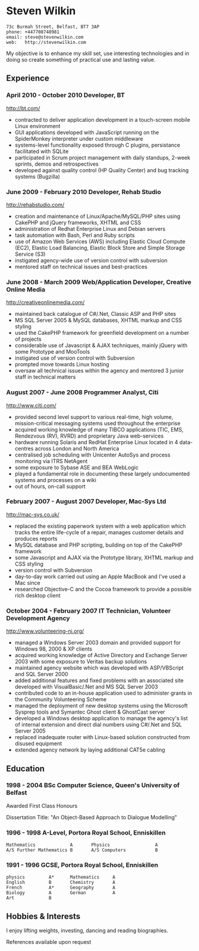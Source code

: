 # Steven Wilkin

	73c Burmah Street, Belfast, BT7 3AP
	phone: +447708748981
	email: steve@stevenwilkin.com
	web:   http://stevenwilkin.com


My objective is to enhance my skill set, use interesting technologies and in doing so create something of practical use and lasting value.

## Experience


### April 2010 - October 2010	Developer, BT
<http://bt.com/>


* contracted to deliver application development in a touch-screen mobile Linux environment
* GUI applications developed with JavaScript running on the SpiderMonkey interpreter under custom middleware
* systems-level functionality exposed through C plugins, persistance facilitated with SQLite
* participated in Scrum project management with daily standups, 2-week sprints, demos and retrospectives
* developed against quality control (HP Quality Center) and bug tracking systems (Bugzilla)


### June 2009 - February 2010	Developer, Rehab Studio
<http://rehabstudio.com/>


* creation and maintenance of Linux/Apache/MySQL/PHP sites using CakePHP and jQuery frameworks, XHTML and CSS
* administration of Redhat Enterprise Linux and Debian servers
* task automation with Bash, Perl and Ruby scripts
* use of Amazon Web Services (AWS) including Elastic Cloud Compute (EC2), Elastic Load Balancing, Elastic Block Store and Simple Storage Service (S3)
* instigated agency-wide use of version control with subversion
* mentored staff on technical issues and best-practices


### June 2008 - March 2009	Web/Application Developer, Creative Online Media
<http://creativeonlinemedia.com/>


* maintained back catalogue of C#/.Net, Classic ASP and PHP sites
* MS SQL Server 2005 & MySQL databases, XHTML markup and CSS styling
* used the CakePHP framework for greenfield development on a number of projects
* considerable use of Javascript & AJAX techniques, mainly jQuery with some Prototype and MooTools
* instigated use of version control with Subversion
* prompted move towards Linux hosting
* oversaw all technical issues within the agency and mentored 3 junior staff in technical matters


### August 2007 - June 2008	Programmer Analyst, Citi
<http://www.citi.com/>


* provided second level support to various real-time, high volume, mission-critical messaging systems used throughout the enterprise
* acquired working knowledge of many TIBCO applications (TIC, EMS, Rendezvous (RV), RVRD) and proprietary Java web-services
* hardware running Solaris and RedHat Enterprise Linux located in 4 data-centres across London and North America
* centralised job scheduling with Unicenter AutoSys and process monitoring via ITRS NetAgent
* some exposure to Sybase ASE and BEA WebLogic
* played a fundamental role in documenting these largely undocumented systems and processes on a wiki
* out of hours, on-call support

### February 2007 - August 2007	Developer, Mac-Sys Ltd
<http://mac-sys.co.uk/>

* replaced the existing paperwork system with a web application which tracks the entire life-cycle of a repair, manages customer details and produces reports
* MySQL database and PHP scripting, building on top of the CakePHP framework
* some Javascript and AJAX via the Prototype library, XHTML markup and CSS styling
* version control with Subversion
* day-to-day work carried out using an Apple MacBook and I've used a Mac since
* researched Objective-C and the Cocoa framework to provide a possible rich desktop client

### October 2004 - February 2007	IT Technician, Volunteer Development Agency
<http://www.volunteering-ni.org/>


* managed a Windows Server 2003 domain and provided support for Windows 98, 2000 & XP clients
* acquired working knowledge of Active Directory and Exchange Server 2003 with some exposure to Veritas backup solutions
* maintained agency website which was developed with ASP/VBScript and SQL Server 2000
* added additional features and fixed problems with an associated site developed with VisualBasic/.Net and MS SQL Server 2003
* contributed code to an in-house application used to administer grants in the Community Volunteering Scheme
* managed the deployment of new desktop systems using the Microsoft Sysprep tools and Symantec Ghost client & GhostCast server
* developed a Windows desktop application to manage the agency's list of internal extension and direct dial numbers using C#/.Net and SQL Server 2005
* replaced inadequate router with Linux-based solution constructed from disused equipment
* extended agency network by laying additional CAT5e cabling


## Education


### 1998 - 2004 BSc Computer Science, Queen's University of Belfast

Awarded First Class Honours

Dissertation Title: "An Object-Based Approach to Dialogue Modelling"


### 1996 - 1998 A-Level, Portora Royal School, Enniskillen


	Mathematics				A		Physics					A
	A/S Further Mathematics	B		A/S Computers			B

### 1991 - 1996 GCSE, Portora Royal School, Enniskillen

	physics			A*		Mathematics		A
	English			B 		Chemistry		A
	French			A*		Geography		A
	Biology			A		German			A
	Art				B


## Hobbies & Interests

I enjoy lifting weights, investing, dancing and reading biographies.

References available upon request
